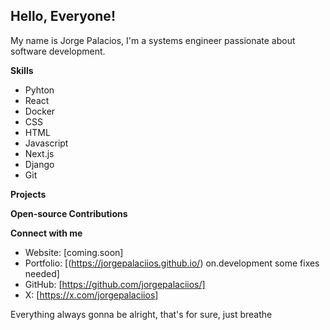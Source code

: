<!-- [Your banner image here] insert banner image later
-->
## Hello, Everyone! 

My name is Jorge Palacios, I'm a systems engineer passionate about software development.

<!-- [Image depicting your interests] add some cool images about this -->

**Skills**

* Pyhton
* React
* Docker
* CSS
* HTML
* Javascript
* Next.js
* Django
* Git

<!-- [Progress bars or badges showcasing your skills] NO PROGRESS BARS-->

**Projects**
<!--
* [Project 1]: [Brief description and link to repository]
* [Project 2]: [Brief description and link to repository]
* [Project 3]: [Brief description and link to repository]

Cool projects will be added soon I promise!

[Screenshots or GIFs demonstrating your projects]

-->

**Open-source Contributions**
<!-- Also this one will be DONE soon
* Contributed to [Project Name] by [Your role]
* Fixed a bug in [Project Name]
* Implemented a new feature in [Project Name]
-->
**Connect with me**

* Website: [coming.soon]
* Portfolio: [(https://jorgepalaciios.github.io/) on.development some fixes needed]
* GitHub: [https://github.com/jorgepalaciios/]
* X: [https://x.com/jorgepalaciios]



Everything always gonna be alright, that's for sure, just breathe 

<!--
**jorgepalaciios/jorgepalaciios** is a ✨ _special_ ✨ repository because its `README.md` (this file) appears on your GitHub profile.

Here are some ideas to get you started:

- 🔭 I’m currently working on ...
- 🌱 I’m currently learning ...
- 👯 I’m looking to collaborate on ...
- 🤔 I’m looking for help with ...
- 💬 Ask me about ...
- 📫 How to reach me: ...
- 😄 Pronouns: ...
- ⚡ Fun fact: ...
-->
